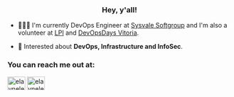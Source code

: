<h3 align="center">Hey, y'all!</h3>

- 👩🏼‍💻 I'm currently DevOps Engineer at [Sysvale Softgroup](https://sysvale.com) and I'm also a volunteer at [LPI](https://www.lpi.org) and [DevOpsDays Vitoria](https://devopsdays.org/vitoria).

- 💬 Interested about **DevOps, Infrastructure and InfoSec**.

<p align="left">
<h3 align="left">You can reach me out at:</h3>
<a href="https://twitter.com/elaynelemos" target="blank"><img align="center" src="https://cdn.jsdelivr.net/npm/simple-icons@3.0.1/icons/twitter.svg" alt="elaynelemos" height="30" width="40" /></a>
<a href="https://linkedin.com/in/elaynelemos" target="blank"><img align="center" src="https://cdn.jsdelivr.net/npm/simple-icons@3.0.1/icons/linkedin.svg" alt="elaynelemos" height="30" width="40" /></a>
</p>
